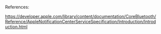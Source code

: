 References:

https://developer.apple.com/library/content/documentation/CoreBluetooth/Reference/AppleNotificationCenterServiceSpecification/Introduction/Introduction.html
